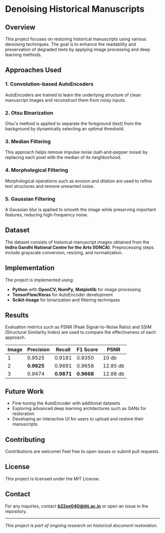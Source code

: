 # Denoising Historical Manuscripts

## Overview
This project focuses on restoring historical manuscripts using various denoising techniques. The goal is to enhance the readability and preservation of degraded texts by applying image processing and deep learning methods.

## Approaches Used
### 1. Convolution-based AutoEncoders
AutoEncoders are trained to learn the underlying structure of clean manuscript images and reconstruct them from noisy inputs.

### 2. Otsu Binarization
Otsu's method is applied to separate the foreground (text) from the background by dynamically selecting an optimal threshold.

### 3. Median Filtering
This approach helps remove impulse noise (salt-and-pepper noise) by replacing each pixel with the median of its neighborhood.

### 4. Morphological Filtering
Morphological operations such as erosion and dilation are used to refine text structures and remove unwanted noise.

### 5. Gaussian Filtering
A Gaussian blur is applied to smooth the image while preserving important features, reducing high-frequency noise.

## Dataset
The dataset consists of historical manuscript images obtained from the **Indira Gandhi National Centre for the Arts (IGNCA)**. Preprocessing steps include grayscale conversion, resizing, and normalization.

## Implementation
The project is implemented using:
- **Python** with **OpenCV, NumPy, Matplotlib** for image processing
- **TensorFlow/Keras** for AutoEncoder development
- **Scikit-Image** for binarization and filtering techniques

## Results
Evaluation metrics such as PSNR (Peak Signal-to-Noise Ratio) and SSIM (Structural Similarity Index) are used to compare the effectiveness of each approach.

| Image | Precision | Recall  | F1 Score | PSNR  |
|-------|----------|---------|---------|------|
| 1     | 0.9525   | 0.9181  | 0.9350  | 10 db  |
| 2     | **0.9625**   | 0.9691  | 0.9658  | 12.85 db  |
| 3     | 0.9474   | **0.9871**  | **0.9668**  | 12.88 db  |

## Future Work
- Fine-tuning the AutoEncoder with additional datasets
- Exploring advanced deep learning architectures such as GANs for restoration
- Developing an interactive UI for users to upload and restore their manuscripts

## Contributing
Contributions are welcome! Feel free to open issues or submit pull requests.

## License
This project is licensed under the MIT License.

## Contact
For any inquiries, contact **b22ee040@iitj.ac.in** or open an issue in the repository.

---

_This project is part of ongoing research on historical document restoration._

